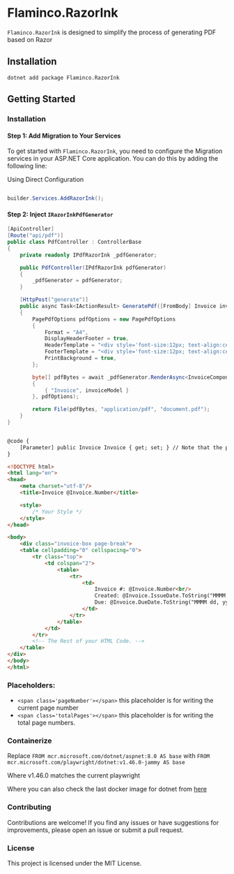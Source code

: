 # Flaminco.RazorInk

`Flaminco.RazorInk` is designed to simplify the process of generating PDF based on Razor

## Installation

```shell
dotnet add package Flaminco.RazorInk
```

## Getting Started

### Installation

#### Step 1: Add Migration to Your Services

To get started with `Flaminco.RazorInk`, you need to configure the Migration services in your ASP.NET Core application. You can do this by adding the following line:

Using Direct Configuration

```csharp

builder.Services.AddRazorInk();
```


#### Step 2: Inject `IRazorInkPdfGenerator`

```csharp
[ApiController]
[Route("api/pdf")]
public class PdfController : ControllerBase
{
    private readonly IPdfRazorInk _pdfGenerator;

    public PdfController(IPdfRazorInk pdfGenerator)
    {
        _pdfGenerator = pdfGenerator;
    }

    [HttpPost("generate")]
    public async Task<IActionResult> GeneratePdf([FromBody] Invoice invoiceModel)
    {
        PagePdfOptions pdfOptions = new PagePdfOptions
        {
            Format = "A4",
            DisplayHeaderFooter = true,
            HeaderTemplate = "<div style='font-size:12px; text-align:center; width:100%;'>Invoice Header</div>",
            FooterTemplate = "<div style='font-size:12px; text-align:center; width:100%;'>Page <span class='pageNumber'></span> of <span class='totalPages'></span></div>",
            PrintBackground = true,
        };

        byte[] pdfBytes = await _pdfGenerator.RenderAsync<InvoiceComponent>(new Dictionary<string, object?>
        {
            { "Invoice", invoiceModel }
        }, pdfOptions);

        return File(pdfBytes, "application/pdf", "document.pdf");
    }
}

```


```html

@code {
    [Parameter] public Invoice Invoice { get; set; } // Note that the property name must matchs the key name in the Dictionary
}

<!DOCTYPE html>
<html lang="en">
<head>
    <meta charset="utf-8"/>
    <title>Invoice @Invoice.Number</title>

    <style>
        /* Your Style */
	</style>
</head>

<body>
    <div class="invoice-box page-break">
    <table cellpadding="0" cellspacing="0">
        <tr class="top">
            <td colspan="2">
                <table>
                    <tr>
                        <td>
                            Invoice #: @Invoice.Number<br/>
                            Created: @Invoice.IssueDate.ToString("MMMM dd, yyyy")<br/>
                            Due: @Invoice.DueDate.ToString("MMMM dd, yyyy")
                        </td>
                    </tr>
                </table>
            </td>
        </tr>
		<!-- The Rest of your HTML Code. -->
    </table>
</div>
</body>
</html>

```


### Placeholders: 

* `<span class='pageNumber'></span>` this placeholder is for writing the current page number
* `<span class='totalPages'></span>` this placeholder is for writing the total page numbers.


### Containerize 

Replace `FROM mcr.microsoft.com/dotnet/aspnet:8.0 AS base` with `FROM mcr.microsoft.com/playwright/dotnet:v1.46.0-jammy AS base`

Where v1.46.0 matches the current playwright

Where you can also check the last docker image for dotnet from [here](https://hub.docker.com/r/microsoft/playwright-dotnet)


### Contributing

Contributions are welcome! If you find any issues or have suggestions for improvements, please open an issue or submit a pull request.


### License

This project is licensed under the MIT License.
